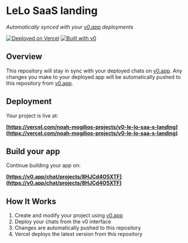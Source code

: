 # LeLo SaaS landing

*Automatically synced with your [v0.app](https://v0.app) deployments*

[![Deployed on Vercel](https://img.shields.io/badge/Deployed%20on-Vercel-black?style=for-the-badge&logo=vercel)](https://vercel.com/noah-mogilios-projects/v0-le-lo-saa-s-landing)
[![Built with v0](https://img.shields.io/badge/Built%20with-v0.app-black?style=for-the-badge)](https://v0.app/chat/projects/8HJCd4O5XTF)

## Overview

This repository will stay in sync with your deployed chats on [v0.app](https://v0.app).
Any changes you make to your deployed app will be automatically pushed to this repository from [v0.app](https://v0.app).

## Deployment

Your project is live at:

**[https://vercel.com/noah-mogilios-projects/v0-le-lo-saa-s-landing](https://vercel.com/noah-mogilios-projects/v0-le-lo-saa-s-landing)**

## Build your app

Continue building your app on:

**[https://v0.app/chat/projects/8HJCd4O5XTF](https://v0.app/chat/projects/8HJCd4O5XTF)**

## How It Works

1. Create and modify your project using [v0.app](https://v0.app)
2. Deploy your chats from the v0 interface
3. Changes are automatically pushed to this repository
4. Vercel deploys the latest version from this repository